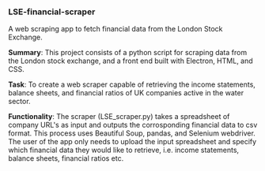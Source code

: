 ### LSE-financial-scraper

A web scraping app to fetch financial data from the London Stock Exchange.

**Summary**: This project consists of a python script for scraping data from the London stock exchange, and a front end built with Electron, HTML, and CSS.

**Task**: To create a web scraper capable of retrieving the income statements, balance sheets, and financial ratios of UK companies active in the water sector. 

**Functionality**: The scraper (LSE_scraper.py) takes a spreadsheet of company URL's as input and outputs the corrosponding financial data to csv format. This process uses Beautiful Soup, pandas, and Selenium webdriver. The user of the app only needs to upload the input spreadsheet and specify which financial data they would like to retrieve, i.e. income statements, balance sheets, financial ratios etc. 
